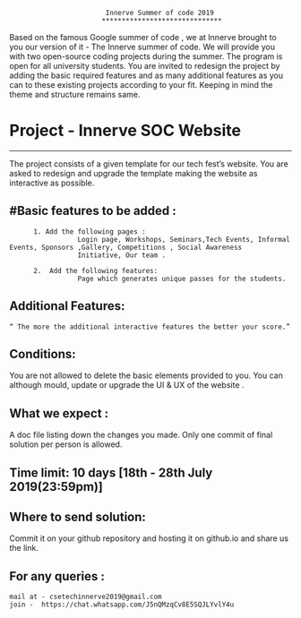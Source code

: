                                                     
						    Innerve Summer of code 2019
						   ******************************
													
Based on the famous Google summer of code , we at Innerve  brought to you our version of it - The Innerve summer of code. We will 
provide you with two open-source coding projects during the summer. The program is open for all university students.
You are invited to redesign the project by adding the basic required features and as many additional features as you can to these
existing projects according to your fit. Keeping in mind the theme and structure remains same. 

# Project  - Innerve SOC Website
--------------------------------
The project consists of a given template for our tech fest’s website. You are asked to redesign and upgrade the template making the
website as interactive as possible.

#Basic features to be added :
----------------------------
          1. Add the following pages : 
		             Login page, Workshops, Seminars,Tech Events, Informal Events, Sponsors ,Gallery, Competitions , Social Awareness 
					 Initiative, Our team .

          2.  Add the following features:
		             Page which generates unique passes for the students.

Additional Features:
--------------------
	“ The more the additional interactive features the better your score.”
 
Conditions:
-----------
You are not allowed to delete the basic elements provided to you.
You can although mould, update or upgrade the UI & UX of the website .

What we expect :
----------------
A doc file listing down the changes you made.
Only one commit of final solution per person is allowed.

Time limit: 10 days [18th - 28th July 2019(23:59pm)]
-----------

Where to send solution:
-----------------------
Commit it on your github repository and hosting it on github.io and share us the link.

For any queries : 
------------------
    mail at - csetechinnerve2019@gmail.com    
    join -  https://chat.whatsapp.com/J5nQMzqCv8E5SQJLYvlY4u	

